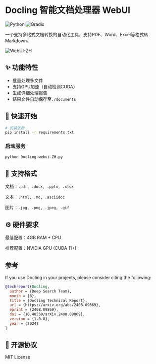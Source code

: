# Docling 智能文档处理器 WebUI

![Python](https://img.shields.io/badge/Python-3.8%2B-blue)
![Gradio](https://img.shields.io/badge/Gradio-3.x-orange)

一个支持多格式文档转换的自动化工具，支持PDF、Word、Excel等格式转Markdown。

![WebUI-ZH](https://github.com/user-attachments/assets/6192cc64-7916-47d0-8688-6308290efec3)


## ✨ 功能特性
- 批量处理多文件
- 支持GPU加速（自动检测CUDA）
- 生成详细处理报告
- 结果文件自动保存至`./documents`

## 🚀 快速开始
```bash
# 安装依赖
pip install -r requirements.txt
```
### 启动服务
```bash
python Docling-webui-ZH.py
```
## 📂 支持格式
文档：`.pdf, .docx, .pptx, .xlsx`

文本：`.html, .md, .asciidoc`

图片：`.jpg, .png, .jpeg, .gif`

## ⚙️ 硬件要求
最低配置：4GB RAM + CPU

推荐配置：NVIDIA GPU (CUDA 11+)

## 参考

If you use Docling in your projects, please consider citing the following:

```bib
@techreport{Docling,
  author = {Deep Search Team},
  month = {8},
  title = {Docling Technical Report},
  url = {https://arxiv.org/abs/2408.09869},
  eprint = {2408.09869},
  doi = {10.48550/arXiv.2408.09869},
  version = {1.0.0},
  year = {2024}
}
```

## 📜 开源协议
MIT License
